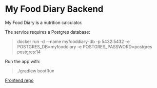 # My Food Diary Backend

My Food Diary is a nutrition calculator.

The service requires a Postgres database:

> docker run -d --name myfooddiary-db -p 5432:5432 -e POSTGRES_DB=myfooddiary -e POSTGRES_PASSWORD=postgres postgres:14

Run the app with:

> ./gradlew bootRun

[Frontend repo](https://github.com/paparadva/my-food-diary-frontend)
